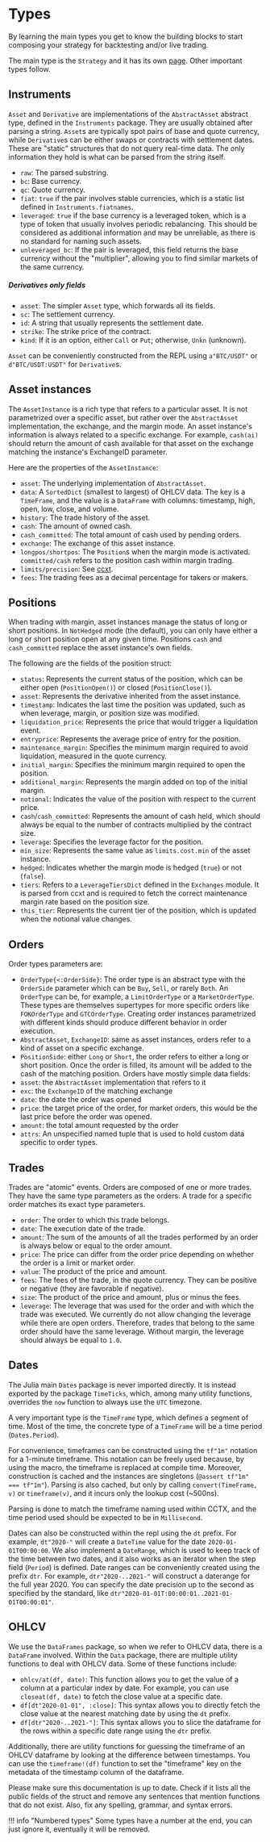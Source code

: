 # Types
By learning the main types you get to know the building blocks to start composing your strategy for backtesting and/or live trading.

The main type is the `Strategy` and it has its own [page](./strategy.md).
Other important types follow.

## Instruments
`Asset` and `Derivative` are implementations of the `AbstractAsset` abstract type, defined in the `Instruments` package. They are usually obtained after parsing a string. `Asset`s are typically spot pairs of base and quote currency, while `Derivative`s can be either swaps or contracts with settlement dates. These are "static" structures that do not query real-time data. The only information they hold is what can be parsed from the string itself.

- `raw`: The parsed substring.
- `bc`: Base currency.
- `qc`: Quote currency.
- `fiat`: `true` if the pair involves stable currencies, which is a static list defined in `Instruments.fiatnames`.
- `leveraged`: `true` if the base currency is a leveraged token, which is a type of token that usually involves periodic rebalancing. This should be considered as additional information and may be unreliable, as there is no standard for naming such assets.
- `unleveraged_bc`: If the pair is leveraged, this field returns the base currency without the "multiplier", allowing you to find similar markets of the same currency.

##### Derivatives only fields
- `asset`: The simpler `Asset` type, which forwards all its fields.
- `sc`: The settlement currency.
- `id`: A string that usually represents the settlement date.
- `strike`: The strike price of the contract.
- `kind`: If it is an option, either `Call` or `Put`; otherwise, `Unkn` (unknown).

`Asset` can be conveniently constructed from the REPL using `a"BTC/USDT"` or `d"BTC/USDT:USDT"` for `Derivative`s.

## Asset instances

The `AssetInstance` is a rich type that refers to a particular asset. It is not parametrized over a specific asset, but rather over the `AbstractAsset` implementation, the exchange, and the margin mode. An asset instance's information is always related to a specific exchange. For example, `cash(ai)` should return the amount of cash available for that asset on the exchange matching the instance's ExchangeID parameter.

Here are the properties of the `AssetInstance`:

- `asset`: The underlying implementation of `AbstractAsset`.
- `data`: A `SortedDict` (smallest to largest) of OHLCV data. The key is a `TimeFrame`, and the value is a `DataFrame` with columns: timestamp, high, open, low, close, and volume.
- `history`: The trade history of the asset.
- `cash`: The amount of owned cash.
- `cash_committed`: The total amount of cash used by pending orders.
- `exchange`: The exchange of this asset instance.
- `longpos/shortpos`: The `Position`s when the margin mode is activated. `committed/cash` refers to the position cash within margin trading.
- `limits/precision`: See [ccxt](https://docs.ccxt.com/#/README?id=precision-and-limits).
- `fees`: The trading fees as a decimal percentage for takers or makers.

## Positions
When trading with margin, asset instances manage the status of long or short positions. In `NotHedged` mode (the default), you can only have either a long or short position open at any given time. Positions `cash` and `cash_committed` replace the asset instance's own fields.

The following are the fields of the position struct:

- `status`: Represents the current status of the position, which can be either open (`PositionOpen()`) or closed (`PositionClose()`).
- `asset`: Represents the derivative inherited from the asset instance.
- `timestamp`: Indicates the last time the position was updated, such as when leverage, margin, or position size was modified.
- `liquidation_price`: Represents the price that would trigger a liquidation event.
- `entryprice`: Represents the average price of entry for the position.
- `maintenance_margin`: Specifies the minimum margin required to avoid liquidation, measured in the quote currency.
- `initial_margin`: Specifies the minimum margin required to open the position.
- `additional_margin`: Represents the margin added on top of the initial margin.
- `notional`: Indicates the value of the position with respect to the current price.
- `cash`/`cash_committed`: Represents the amount of cash held, which should always be equal to the number of contracts multiplied by the contract size.
- `leverage`: Specifies the leverage factor for the position.
- `min_size`: Represents the same value as `limits.cost.min` of the asset instance.
- `hedged`: Indicates whether the margin mode is hedged (`true`) or not (`false`).
- `tiers`: Refers to a `LeverageTiersDict` defined in the `Exchanges` module. It is parsed from ccxt and is required to fetch the correct maintenance margin rate based on the position size.
- `this_tier`: Represents the current tier of the position, which is updated when the notional value changes.

## Orders
Order types parameters are:
- `OrderType{<:OrderSide}`: The order type is an abstract type with the `OrderSide` parameter which can be `Buy`, `Sell`, or rarely `Both`. An `OrderType` can be, for example, a `LimitOrderType` or a `MarketOrderType`. These types are themselves supertypes for more specific orders like `FOKOrderType` and `GTCOrderType`. Creating order instances parametrized with different kinds should produce different behavior in order execution.
- `AbstractAsset`, `ExchangeID`: same as asset instances, orders refer to a kind of asset on a specific exchange.
- `PositionSide`: either `Long` or `Short`, the order refers to either a long or short position. Once the order is filled, its amount will be added to the cash of the matching position.
Orders have mostly simple data fields:
- `asset`: the `AbstractAsset` implementation that refers to it
- `exc`: the `ExchangeID` of the matching exchange
- `date`: the date the order was opened
- `price`: the target price of the order, for market orders, this would be the last price before the order was opened.
- `amount`: the total amount requested by the order
- `attrs`: An unspecified named tuple that is used to hold custom data specific to order types.

## Trades
Trades are "atomic" events. Orders are composed of one or more trades. They have the same type parameters as the orders. A trade for a specific order matches its exact type parameters.
- `order`: The order to which this trade belongs.
- `date`: The execution date of the trade.
- `amount`: The sum of the amounts of all the trades performed by an order is always below or equal to the order amount.
- `price`: The price can differ from the order price depending on whether the order is a limit or market order.
- `value`: The product of the price and amount.
- `fees`: The fees of the trade, in the quote currency. They can be positive or negative (they are favorable if negative).
- `size`: The product of the price and amount, plus or minus the fees.
- `leverage`: The leverage that was used for the order and with which the trade was executed. We currently do not allow changing the leverage while there are open orders. Therefore, trades that belong to the same order should have the same leverage. Without margin, the leverage should always be equal to `1.0`.

## Dates

The Julia main `Dates` package is never imported directly. It is instead exported by the package `TimeTicks`, which, among many utility functions, overrides the `now` function to always use the `UTC` timezone.

A very important type is the `TimeFrame` type, which defines a segment of time. Most of the time, the concrete type of a `TimeFrame` will be a time period (`Dates.Period`).

For convenience, timeframes can be constructed using the `tf"1m"` notation for a 1-minute timeframe. This notation can be freely used because, by using the macro, the timeframe is replaced at compile time. Moreover, construction is cached and the instances are singletons (`@assert tf"1m" === tf"1m"`). Parsing is also cached, but only by calling `convert(TimeFrame, v)` or `timeframe(v)`, and it incurs only the lookup cost (~500ns).

Parsing is done to match the timeframe naming used within CCTX, and the time period used should be expected to be in `Millisecond`.

Dates can also be constructed within the repl using the `dt` prefix. For example, `dt"2020-"` will create a `DateTime` value for the date `2020-01-01T00:00:00`. We also implement a `DateRange`, which is used to keep track of the time between two dates, and it also works as an iterator when the step field (`Period`) is defined. Date ranges can be conveniently created using the prefix `dtr`. For example, `dtr"2020-..2021-"` will construct a daterange for the full year 2020. You can specify the date precision up to the second as specified by the standard, like `dtr"2020-01-01T:00:00:01..2021-01-01T00:00:01"`.

## OHLCV
We use the `DataFrames` package, so when we refer to OHLCV data, there is a `DataFrame` involved. Within the `Data` package, there are multiple utility functions to deal with OHLCV data. Some of these functions include:
- `ohlcv/at(df, date)`: This function allows you to get the value of a column at a particular index by date. For example, you can use `closeat(df, date)` to fetch the close value at a specific date.
- `df[dt"2020-01-01", :close]`: This syntax allows you to directly fetch the close value at the nearest matching date by using the `dt` prefix.
- `df[dtr"2020-..2021-"]`: This syntax allows you to slice the dataframe for the rows within a specific date range using the `dtr` prefix.

Additionally, there are utility functions for guessing the timeframe of an OHLCV dataframe by looking at the difference between timestamps. You can use the `timeframe!(df)` function to set the "timeframe" key on the metadata of the timestamp column of the dataframe.

Please make sure this documentation is up to date. Check if it lists all the public fields of the struct and remove any sentences that mention functions that do not exist. Also, fix any spelling, grammar, and syntax errors.

!!! info "Numbered types"
    Some types have a number at the end, you can just ignore it, eventually it will be removed.
